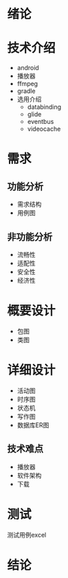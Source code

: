 # 绪论

# 技术介绍
- android
- 播放器
- ffmpeg
- gradle
- 选用介绍
    - databinding
    - glide
    - eventbus
    - videocache

# 需求

## 功能分析
- 需求结构
- 用例图

## 非功能分析
- 流畅性
- 适配性
- 安全性
- 经济性

# 概要设计
- 包图
- 类图

# 详细设计 
- 活动图
- 时序图
- 状态机
- 写作图
- 数据库ER图

## **技术难点**
- 播放器
- 软件架构
- 下载

# 测试
测试用例excel

# 结论

